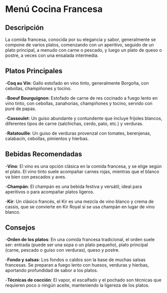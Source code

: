 # Menú Cocina Francesa

## Descripción
La comida francesa, conocida por su elegancia y sabor, generalmente se compone de varios platos, comenzando con un aperitivo, seguido de un plato principal, a menudo con carne o pescado, y luego un plato de queso o postre, a veces con una ensalada intermedia.

## Platos Principales

-**Coq au Vin**: Gallo estofado en vino tinto, generalmente Borgoña, con cebollas, champiñones y tocino.

-**Boeuf Bourguignon**: Estofado de carne de res cocinado a fuego lento en vino tinto, con cebollas, zanahorias, champiñones y tocino, servido con puré de papas.

-**Cassoulet**: Un guiso abundante y contundente que incluye frijoles blancos, diferentes tipos de carne (salchichas, cerdo, pato, etc.) y verduras.

-**Ratatouille**: Un guiso de verduras provenzal con tomates, berenjenas, calabacín, cebollas, pimientos y hierbas.

## Bebidas Recomendadas

-**Vino**:
El vino es una opción clásica en la comida francesa, y se elige según el plato. El vino tinto suele acompañar carnes rojas, mientras que el blanco va bien con pescados y aves. 

-**Champán**:
El champán es una bebida festiva y versátil, ideal para aperitivos o para acompañar platos ligeros. 

-**Kir**:
Un clásico francés, el Kir es una mezcla de vino blanco y crema de cassis, que se convierte en Kir Royal si se usa champán en lugar de vino blanco. 

## Consejos

-**Orden de los platos**:
En una comida francesa tradicional, el orden suele ser: entrada (puede ser una sopa o un plato pequeño), plato principal (carne, pescado o guiso con verduras), queso y postre. 

-**Fondo y salsas**:
Los fondos o caldos son la base de muchas salsas francesas. Se preparan a fuego lento con huesos, verduras y hierbas, aportando profundidad de sabor a los platos. 

-**Técnicas de cocción**:
El vapor, el escalfado y el pochado son técnicas que requieren poco o ningún aceite, manteniendo la ligereza de los platos. 
